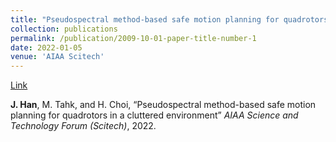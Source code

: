 ```yaml
---
title: "Pseudospectral method-based safe motion planning for quadrotors in a cluttered environment"
collection: publications
permalink: /publication/2009-10-01-paper-title-number-1
date: 2022-01-05
venue: 'AIAA Scitech'
---
```


[Link](https://arc.aiaa.org/doi/abs/10.2514/6.2022-2545)

__**J. Han**__, M. Tahk, and H. Choi, “Pseudospectral method-based safe motion planning for quadrotors in a cluttered environment” *AIAA Science and Technology Forum (Scitech)*, 2022.
